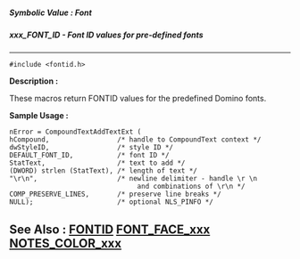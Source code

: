 ##### Symbolic Value : Font
##### xxx_FONT_ID - Font ID values for pre-defined fonts
---
```
#include <fontid.h>
```
**Description :**

These macros return FONTID values for the predefined Domino fonts.

**Sample Usage :**
```
nError = CompoundTextAddTextExt (
hCompound,                 /* handle to CompoundText context */
dwStyleID,                 /* style ID */
DEFAULT_FONT_ID,           /* font ID */
StatText,                  /* text to add */
(DWORD) strlen (StatText), /* length of text */
"\r\n",                    /* newline delimiter - handle \r \n 
                                and combinations of \r\n */
COMP_PRESERVE_LINES,       /* preserve line breaks */
NULL);                     /* optional NLS_PINFO */
```
**See Also :**
[FONTID](/domino-c-api-docs/reference/Data/FONTID)
[FONT_FACE_xxx](/domino-c-api-docs/reference/Symb/FONT_FACE_xxx)
[NOTES_COLOR_xxx](/domino-c-api-docs/reference/Symb/NOTES_COLOR_xxx)
---
